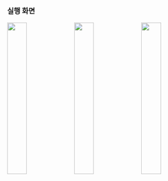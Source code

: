 ### 실행 화면
<img src="https://user-images.githubusercontent.com/69200763/132952632-5d87756e-3022-412b-84dc-27b746a16b91.png" width=30% height=30%> <img src="https://user-images.githubusercontent.com/69200763/132952637-9056d35e-e531-40a6-adf9-dc6b7cdf7b9a.png" width=30% height=30%> <img src="https://user-images.githubusercontent.com/69200763/132952640-27226ba2-51cd-47f5-8f38-d84eeaea1a08.png" width=30% height=30%>
